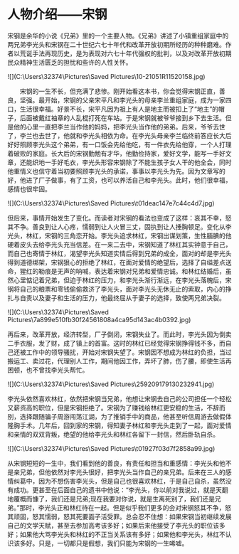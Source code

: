# 人物介绍——宋钢

​        宋钢是余华的小说《兄弟》里的一个主要人物。《兄弟》讲述了小镇重组家庭中的两兄弟李光头和宋钢在二十世纪六七十年代和改革开放初期所经历的种种磨难。作者以荒诞手法再现历史，是为表现对六七十年代强权的批判，以及对改革开放初期民众精神生活匮乏的担忧和些许的人性关怀。

   

![](C:\Users\32374\Pictures\Saved Pictures\10-21051R11520158.jpg)

　　宋钢的一生不长，但充满了悲惨。刚开始看这本书，你会觉得宋钢正直，善良，坚强。最开始，宋钢的父亲宋平凡和李光头的母亲李兰重组家庭，成为一家四口，生活很幸福。好景不长，宋平凡因为祖上有人是地主而被扣上了“地主”的帽子，后面被戴红袖章的人乱棍打死在车站。于是宋钢就被爷爷接到乡下去生活。但是他的心里一直把李兰当作他的妈妈，把李光头当作他的弟弟。后来，爷爷去世了，李兰也去世了，他就和李光头相依为命。在李光头母亲李兰临终前答应长大后好好照顾李光头这个弟弟，有一口饭会先给他吃，有一件衣先给他穿，一个人打理着破败的家庭。长大后的宋钢勤勉有才华，他勤俭持家，爱好文学，能写一手好文章，还能织地一手好毛衣，李光头形容宋钢除了不能生孩子女人干的他全会，同时他重情义也信守着当初要照顾李光头的承诺，事事以李光头为先。因为文章写的好，他进了厂子做事，有了工资，也可以养活自己和李光头。此时，他们很幸福，感情也很牢固。

![](C:\Users\32374\Pictures\Saved Pictures\t01deac147e7c44c4d7.jpg)

​       但后来，事情开始发生了变化。而读者对宋钢的看法也变成了这样：哀其不幸，怒其不争。善良到让人心疼，懦弱到让人火冒三丈，固执到让人捶胸顿足。变化从李光头，林红，宋钢的三角恋开始。李光头追求林红，宋钢出谋划策，生性腼腆的他硬着皮头去给李光头充当信差。在一来二去中，宋钢知道了林红其实钟意于自己，而自己也寄情于林红，渴望李光头知道实情后得到兄弟的成全，面对的却是李光头得到道德绑架，宋钢狠心的拒绝了林红，在面对爱情的绝望后，选择了自缢差点送命，猩红的勒痕是无声的呐喊，表达着宋钢对兄弟和爱情忠诚。和林红结婚后，虽然心里惦记着兄弟，但迫于林红的压力，和李光头渐行渐远，在李光头落魄后，宋钢将自己的粮票和零钱偷偷救济了李光头，面对李光头无休无止的索取，内心的挣扎与自责以及妻子和生活的压力，他最终屈从于妻子的选择，致使两兄弟决裂。

![](C:\Users\32374\Pictures\Saved Pictures\7a899e510fb30f24561808a4ca95d143ac4b0392.jpg)

​        再后来，改革开放，经济转型，厂子倒闭，宋钢失业了。而此时，李光头因为倒卖二手衣服，发了财，成了镇上的首富。这时的林红已经觉得宋钢挣得钱不多，而自己还被工作中的领导骚扰，开始对宋钢失望了。宋钢因不想成为林红的负担，当过搬运工、卖过花，代理别人工作，期间他因工作，弄坏了肺，伤了腰，即使生活再困顿，也不曾找李光头帮忙。

![](C:\Users\32374\Pictures\Saved Pictures\259209179130232941.jpg)

​        李光头依然喜欢林红，依然把宋钢当兄弟，他想让宋钢去自己的公司担任一个轻松又薪资高的职位，但是宋钢拒绝了。宋钢为了赚钱给林红更安稳的生活，不辞而别，选择跟随骗子周游闯荡江湖，为了推销手中的商品，他甚至听信周游去做假体隆胸手术。几年后，回到家的宋钢，得知妻子林红和李光头走到了一起，面对爱情和亲情的双双背叛，绝望的他给李光头和林红各留下一封信，然后卧轨自杀。

![](C:\Users\32374\Pictures\Saved Pictures\t01927f03d7f2858a99.jpg)

从宋钢短短的一生中，我们看到他的善良，有责任和担当和重感情：李光头和他不是亲兄弟，但他依然对李光头很好，把李光头当作自己的亲兄弟。后来在三人的感情纠葛中，因为不想伤害李光头，但是自己也很喜欢林红，于是自己自杀，虽然没有成功。更甚至在后面自己的遗书中他说：“李光头，你以前对我说过，就是天翻地覆概而慷了，我们还是兄弟;现在我要对你说，就是生离死别了，我们还是兄弟。”那时，李光头正和林红待在一起。但是似乎我们更多的会对宋钢怒其不争，怒其顽固，怒其懦弱，怒其死要面子活受罪。总会忍不住想：如果宋钢当初继续发展自己的文学天赋，甚至去参加高考该多好；如果后来他接受了李光头的职位该多好；如果他大骂李光头和林红的不正当关系该有多好；如果他和李光头，林红不认识该多好。只是，一切都只是假想，我们只能为宋钢的一生唏嘘。